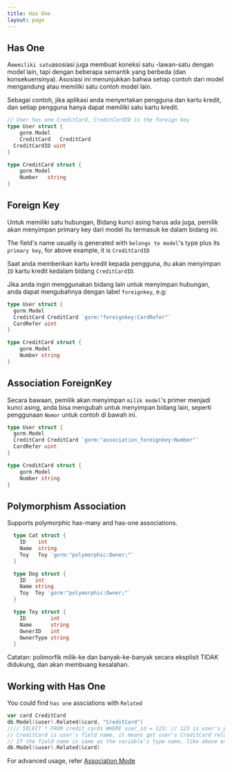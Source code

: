 ```yaml
---
title: Has One
layout: page
---
```

## Has One

A`memiliki satu`asosiasi juga membuat koneksi satu -lawan-satu dengan model lain, tapi dengan beberapa semantik yang berbeda (dan konsekuensinya). Asosiasi ini menunjukkan bahwa setiap contoh dari model mengandung atau memiliki satu contoh model lain.

Sebagai contoh, jika aplikasi anda menyertakan pengguna dan kartu kredit, dan setiap pengguna hanya dapat memiliki satu kartu kredit.

```go
// User has one CreditCard, CreditCardID is the foreign key
type User struct {
    gorm.Model
    CreditCard   CreditCard
  CreditCardID uint
}

type CreditCard struct {
    gorm.Model
    Number   string
}
```

## Foreign Key

Untuk memiliki satu hubungan, Bidang kunci asing harus ada juga, pemilik akan menyimpan primary key dari model itu termasuk ke dalam bidang ini.

The field's name usually is generated with `belongs to model`'s type plus its `primary key`, for above example, it is `CreditCardID`

Saat anda memberikan kartu kredit kepada pengguna, itu akan menyimpan `ID` kartu kredit kedalam bidang `CreditCardID`.

Jika anda ingin menggunakan bidang lain untuk menyimpan hubungan, anda dapat mengubahnya dengan label `foreignkey`, e.g:

```go
type User struct {
  gorm.Model
  CreditCard CreditCard `gorm:"foreignkey:CardRefer"`
  CardRefer uint
}

type CreditCard struct {
    gorm.Model
    Number string
}
```

## Association ForeignKey

Secara bawaan, pemilik akan menyimpan `milik model`'s primer menjadi kunci asing, anda bisa mengubah untuk menyimpan bidang lain, seperti penggunaan `Nomor` untuk contoh di bawah ini.

```go
type User struct {
  gorm.Model
  CreditCard CreditCard `gorm:"association_foreignkey:Number"`
  CardRefer uint
}

type CreditCard struct {
    gorm.Model
    Number string
}
```

## Polymorphism Association

Supports polymorphic has-many and has-one associations.

```go
  type Cat struct {
    ID    int
    Name  string
    Toy   Toy `gorm:"polymorphic:Owner;"`
  }

  type Dog struct {
    ID   int
    Name string
    Toy  Toy `gorm:"polymorphic:Owner;"`
  }

  type Toy struct {
    ID        int
    Name      string
    OwnerID   int
    OwnerType string
  }
```

Catatan: polimorfik milik-ke dan banyak-ke-banyak secara eksplisit TIDAK didukung, dan akan membuang kesalahan.

## Working with Has One

You could find `has one` assciations with `Related`

```go
var card CreditCard
db.Model(&user).Related(&card, "CreditCard")
//// SELECT * FROM credit_cards WHERE user_id = 123; // 123 is user's primary key
// CreditCard is user's field name, it means get user's CreditCard relations and fill it into variable card
// If the field name is same as the variable's type name, like above example, it could be omitted, like:
db.Model(&user).Related(&card)
```

For advanced usage, refer [Association Mode](/docs/associations.html#Association-Mode)